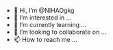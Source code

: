 - 👋 Hi, I’m @NIHAOgkg
- 👀 I’m interested in ...
- 🌱 I’m currently learning ...
- 💞️ I’m looking to collaborate on ...
- 📫 How to reach me ...

<!---
NIHAOgkg/NIHAOgkg is a ✨ special ✨ repository because its `README.md` (this file) appears on your GitHub profile.
You can click the Preview link to take a look at your changes.
--->

